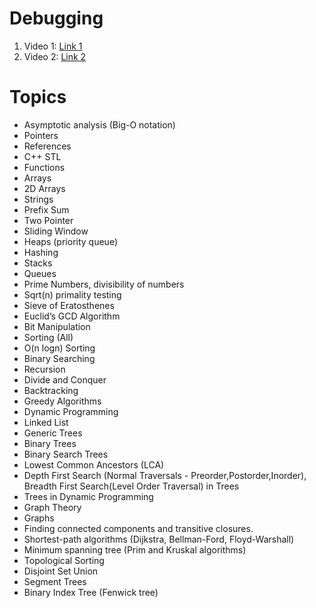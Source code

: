 # Debugging
1. Video 1: [Link 1](https://youtu.be/-HgnHQzZmYI)
2. Video 2: [Link 2](https://youtu.be/8ymiMHQPgZY)

# Topics
- Asymptotic analysis (Big-O notation)
- Pointers
- References
- C++ STL
- Functions 
- Arrays
- 2D Arrays
- Strings
- Prefix Sum
- Two Pointer
- Sliding Window
- Heaps (priority queue)
- Hashing
- Stacks
- Queues
- Prime Numbers, divisibility of numbers
- Sqrt(n) primality testing
- Sieve of Eratosthenes
- Euclid’s GCD Algorithm
- Bit Manipulation
- Sorting (All)
- O(n logn) Sorting
- Binary Searching
- Recursion
- Divide and Conquer
- Backtracking
- Greedy Algorithms
- Dynamic Programming
- Linked List
- Generic Trees
- Binary Trees
- Binary Search Trees
- Lowest Common Ancestors (LCA)
- Depth First Search (Normal Traversals - Preorder,Postorder,Inorder), Breadth First Search(Level Order Traversal) in Trees
- Trees in Dynamic Programming
- Graph Theory
- Graphs
- Finding connected components and transitive closures.
- Shortest-path algorithms (Dijkstra, Bellman-Ford, Floyd-Warshall)
- Minimum spanning tree (Prim and Kruskal algorithms)
- Topological Sorting
- Disjoint Set Union
- Segment Trees
- Binary Index Tree (Fenwick tree)
